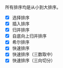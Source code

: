 所有排序均是从小到大排序。

- [x] 选择排序
- [x] 插入排序
- [x] 归并排序
- [x] 自底向上归并排序
- [x] 希尔排序
- [x] 快速排序
- [x] 快速排序（三数取中）
- [x] 快速排序（三向切分）